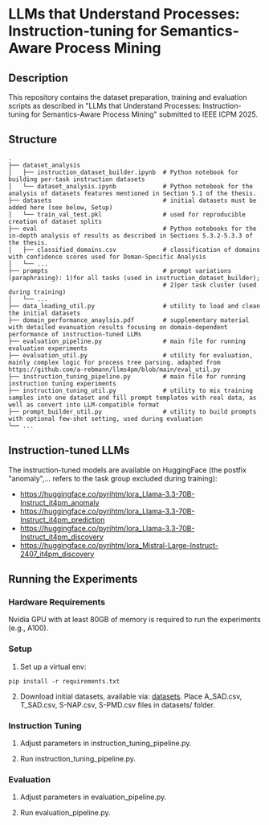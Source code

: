 # LLMs that Understand Processes: Instruction-tuning for Semantics-Aware Process Mining

## Description
This repository contains the dataset preparation, training and evaluation scripts as described in "LLMs that Understand Processes: Instruction-tuning for Semantics-Aware Process Mining" submitted to IEEE ICPM 2025.

## Structure
```
.
├── dataset_analysis
│   ├── instruction_dataset_builder.ipynb  # Python notebook for building per-task instruction datasets                     
│   └── dataset_analysis.ipynb             # Python notebook for the analysis of datasets features mentioned in Section 5.1 of the thesis.
├── datasets                               # initial datasets must be added here (see below, Setup)
│   └── train_val_test.pkl                 # used for reproducible creation of dataset splits
├── eval                                   # Python notebooks for the in-depth analysis of results as described in Sections 5.3.2-5.3.3 of the thesis.
│   ├── classified_domains.csv             # classification of domains with confidence scores used for Doman-Specific Analysis
│   └── ... 
├── prompts                                # prompt variations (paraphrasing): 1)for all tasks (used in instruction_dataset_builder);
                                           # 2)per task cluster (used during training)
│   └── ... 
├── data_loading_util.py                   # utility to load and clean the initial datasets
├── domain_performance_anaylsis.pdf        # supplementary material with detailed evanuation results focusing on domain-dependent performance of instruction-tuned LLMs
├── evaluation_pipeline.py                 # main file for running evaluation experiments
├── evaluation_util.py                     # utility for evaluation, mainly complex logic for process tree parsing. adapted from https://github.com/a-rebmann/llms4pm/blob/main/eval_util.py
├── instruction_tuning_pipeline.py         # main file for running instruction tuning experiments
├── instruction_tuning_util.py             # utility to mix training samples into one dataset and fill prompt templates with real data, as well as convert into LLM-compatible format
├── prompt_builder_util.py                 # utility to build prompts with optional few-shot setting, used during evaluation
└── ...
```

## Instruction-tuned LLMs
The instruction-tuned models are available on HuggingFace (the postfix "anomaly",... refers to the task group excluded during training):

* https://huggingface.co/pyrihtm/lora_Llama-3.3-70B-Instruct_it4pm_anomaly
* https://huggingface.co/pyrihtm/lora_Llama-3.3-70B-Instruct_it4pm_prediction
* https://huggingface.co/pyrihtm/lora_Llama-3.3-70B-Instruct_it4pm_discovery
* https://huggingface.co/pyrihtm/lora_Mistral-Large-Instruct-2407_it4pm_discovery

## Running the Experiments

### Hardware Requirements
Nvidia GPU with at least 80GB of memory is required to run the experiments (e.g., A100).

### Setup 

1. Set up a virtual env:

```shell
pip install -r requirements.txt
```

2. Download initial datasets, available via: [datasets](https://zenodo.org/records/14273161). Place A_SAD.csv, T_SAD.csv, S-NAP.csv, S-PMD.csv files in datasets/ folder.

### Instruction Tuning

1. Adjust parameters in instruction_tuning_pipeline.py.

2. Run instruction_tuning_pipeline.py.

### Evaluation

1. Adjust parameters in evaluation_pipeline.py.

2. Run evaluation_pipeline.py.
